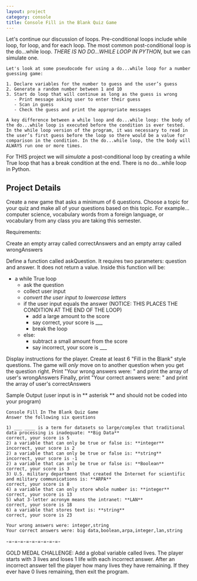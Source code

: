 ```yaml
---
layout: project
category: console
title: Console Fill in the Blank Quiz Game
---
```

Let's continue our discussion of loops. Pre-conditional loops include while loop, for loop, and for each loop. The most common post-conditional loop is the do...while loop. *THERE IS NO DO...WHILE LOOP IN PYTHON*, but we can simulate one.
```
Let's look at some pseudocode for using a do...while loop for a number guessing game:

1. Declare variables for the number to guess and the user’s guess
2. Generate a random number between 1 and 10
3. Start do loop that will continue as long as the guess is wrong
   - Print message asking user to enter their guess
   - Scan in guess
   - Check the guess and print the appropriate messages

A key difference between a while loop and do...while loop: the body of the do...while loop is executed before the condition is ever tested. In the while loop version of the program, it was necessary to read in the user’s first guess before the loop so there would be a value for comparison in the condition. In the do...while loop, the the body will ALWAYS run one or more times.
```

For THIS project we will *simulate* a post-conditional loop by creating a while True loop that has a break condition at the end. There is no do...while loop in Python.

## Project Details

Create a new game that asks a minimum of 6 questions. Choose a topic for your quiz and make all of your questions based on this topic. For example... computer science, vocabulary words from a foreign language, or vocabulary from any class you are taking this semester.

Requirements:

Create an empty array called correctAnswers and an empty array called wrongAnswers

Define a function called askQuestion. It requires two parameters: question and answer. It does not return a value. Inside this function will be:
- a while True loop
  - ask the question
  - collect user input
  - *convert the user input to lowercase letters*
  - if the user input equals the answer (NOTICE: THIS PLACES THE CONDITION AT THE END OF THE LOOP)
    - add a large amount to the score
    - say correct, your score is ___
    - break the loop
  - else:
    - subtract a small amount from the score
    - say incorrect, your score is ___

Display instructions for the player.
Create at least 6 "Fill in the Blank" style questions.
The game will *only* move on to another question when you get the question right.
Print "Your wrong answers were: " and print the array of user's wrongAnswers
Finally, print "Your correct answers were: " and print the array of user's correctAnswers


Sample Output (user input is in ** asterisk ** and should not be coded into your program)
```
Console Fill In The Blank Quiz Game
Answer the following six questions

1) ___ ____ is a term for datasets so large/complex that traditional data processing is inadequate: **Big Data**
correct, your score is 5
2) a variable that can only be true or false is: **integer**
incorrect, your score is 2
2) a variable that can only be true or false is: **string**
incorrect, your score is -1
2) a variable that can only be true or false is: **Boolean**
correct, your score is 3
3) U.S. military department that created the Internet for scientific and military communications is: **ARPA**
correct, your score is 8
4) a variable that can only store whole number is: **integer**
correct, your score is 13
5) what 3-letter acronym means the intranet: **LAN**
correct, your score is 18
6) a variable that stores text is: **string**
correct, your score is 23

Your wrong answers were: integer,string
Your correct answers were: big data,boolean,arpa,integer,lan,string
```

-=-=-=-=-=-=-=-=-=-

GOLD MEDAL CHALLENGE: Add a global variable called lives. The player starts with 3 lives and loses 1 life with each incorrect answer. After an incorrect answer tell the player how many lives they have remaining. If they ever have 0 lives remaining, then exit the program.
